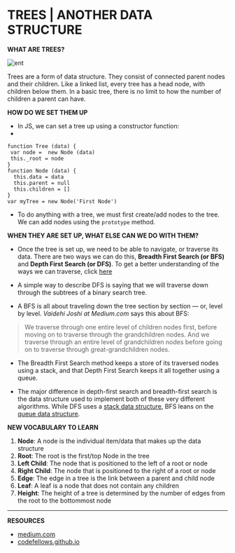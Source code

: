 # TREES | ANOTHER DATA STRUCTURE

**WHAT ARE TREES?**

![ent](https://media.giphy.com/media/ZvGFBHVxrqola/giphy.gif)

Trees are a form of data structure. They consist of connected parent nodes and their children. 
Like a linked list, every tree has a head node, with children below them. In a basic tree, there is no limit to how the number of children a parent can have.


**HOW DO WE SET THEM UP**
- In JS, we can set a tree up using a constructor function:
- 
```
function Tree (data) {
 var node =  new Node (data)
 this._root = node
}
function Node (data) {
  this.data = data
  this.parent = null
  this.children = []
}
var myTree = new Node('First Node')
````
- To do anything with a tree, we must first create/add nodes to the tree. We
can add nodes using the `prototype` method.

**WHEN THEY ARE SET UP, WHAT ELSE CAN WE DO WITH THEM?**

- Once the tree is set up, we need to be able to navigate, or traverse its data. There are two ways we can do this, **Breadth First Search (or BFS)** and **Depth First Search (or DFS)**. To get a better understanding of the ways we can traverse, click [here](https://medium.com/basecs/breaking-down-breadth-first-search-cebe696709d9)

- A simple way to describe DFS is saying that we will traverse down through the subtrees of a binary search tree.
- A BFS is all about traveling down the tree section by section — or, level by level. *Vaidehi Joshi at Medium.com* says this about BFS:

>We traverse through one entire level of children nodes first, before moving on to traverse through the grandchildren nodes. And we traverse through an entire level of grandchildren nodes before going on to traverse through great-grandchildren nodes.
 

- The Breadth First Search method keeps a store of its traversed nodes using a stack, and that Depth First Search keeps it all together using a queue.

- The major difference in depth-first search and breadth-first search is the data structure used to implement both of these very different algorithms. While DFS uses a [stack data structure](https://rivad2.github.io/reading-notes/401/class-10.html), BFS leans on the [queue data structure](https://rivad2.github.io/reading-notes/401/class-10.html). 


**NEW VOCABULARY TO LEARN**


1. **Node**: A node is the individual item/data that makes up the data structure
2. **Root**: The root is the first/top Node in the tree
3. **Left Child**: The node that is positioned to the left of a root or node
4. **Right Child**: The node that is positioned to the right of a root or node
5. **Edge**: The edge in a tree is the link between a parent and child node
6. **Leaf**: A leaf is a node that does not contain any children
7. **Height**: The height of a tree is determined by the number of edges from the root to the bottommost node

-----------------------
**RESOURCES**
- [medium.com](https://medium.com/@iampika/javascript-trees-b8f3b4261c3a)
- [codefellows.github.io](https://codefellows.github.io/common_curriculum/data_structures_and_algorithms/Code_401/class-15/resources/Trees.html)